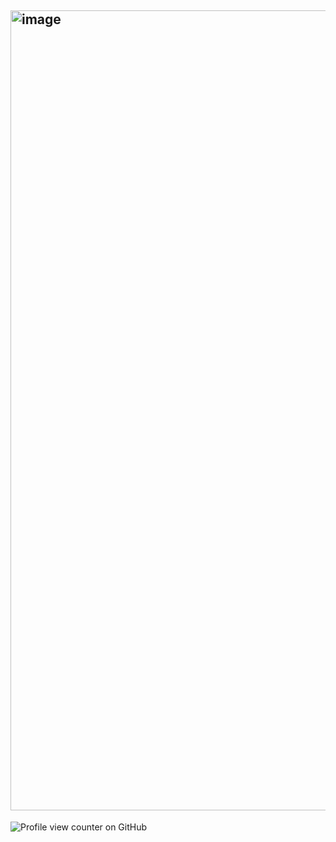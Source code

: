 ## <img width="1280" height="1280" alt="image" src="https://github.com/user-attachments/assets/ba2abd49-49e1-4aac-b0cb-28806f7440c7" />



<!--
**roxysnook/roxysnook** is a ✨ _special_ ✨ repository because its `README.md` (this file) appears on your GitHub profile.

Here are some ideas to get you started:

- 🔭 I’m currently working on ...
- 🌱 I’m currently learning ...
- 👯 I’m looking to collaborate on ...
- 🤔 I’m looking for help with ...
- 💬 Ask me about ...
- 📫 How to reach me: ...
- 😄 Pronouns: ...
- ⚡ Fun fact: ...
-->
![Profile view counter on GitHub](https://komarev.com/ghpvc/?username=roxysnook)
